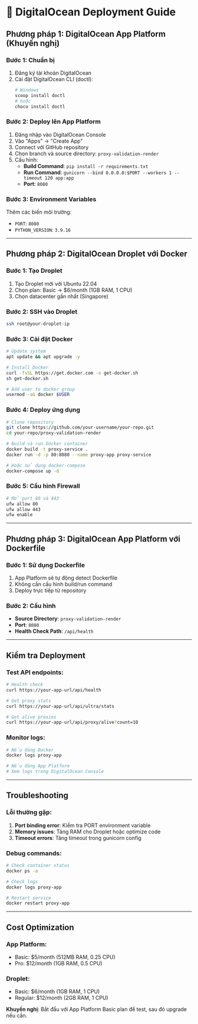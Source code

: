 # 🚀 DigitalOcean Deployment Guide

## Phương pháp 1: DigitalOcean App Platform (Khuyến nghị)

### Bước 1: Chuẩn bị
1. Đăng ký tài khoản DigitalOcean
2. Cài đặt DigitalOcean CLI (doctl):
   ```bash
   # Windows
   scoop install doctl
   # hoặc
   choco install doctl
   ```

### Bước 2: Deploy lên App Platform
1. Đăng nhập vào DigitalOcean Console
2. Vào "Apps" → "Create App"
3. Connect với GitHub repository
4. Chọn branch và source directory: `proxy-validation-render`
5. Cấu hình:
   - **Build Command**: `pip install -r requirements.txt`
   - **Run Command**: `gunicorn --bind 0.0.0.0:$PORT --workers 1 --timeout 120 app:app`
   - **Port**: `8080`

### Bước 3: Environment Variables
Thêm các biến môi trường:
- `PORT`: `8080`
- `PYTHON_VERSION`: `3.9.16`

---

## Phương pháp 2: DigitalOcean Droplet với Docker

### Bước 1: Tạo Droplet
1. Tạo Droplet mới với Ubuntu 22.04
2. Chọn plan: Basic → $6/month (1GB RAM, 1 CPU)
3. Chọn datacenter gần nhất (Singapore)

### Bước 2: SSH vào Droplet
```bash
ssh root@your-droplet-ip
```

### Bước 3: Cài đặt Docker
```bash
# Update system
apt update && apt upgrade -y

# Install Docker
curl -fsSL https://get.docker.com -o get-docker.sh
sh get-docker.sh

# Add user to docker group
usermod -aG docker $USER
```

### Bước 4: Deploy ứng dụng
```bash
# Clone repository
git clone https://github.com/your-username/your-repo.git
cd your-repo/proxy-validation-render

# Build và run Docker container
docker build -t proxy-service .
docker run -d -p 80:8080 --name proxy-app proxy-service

# Hoặc sử dụng docker-compose
docker-compose up -d
```

### Bước 5: Cấu hình Firewall
```bash
# Mở port 80 và 443
ufw allow 80
ufw allow 443
ufw enable
```

---

## Phương pháp 3: DigitalOcean App Platform với Dockerfile

### Bước 1: Sử dụng Dockerfile
1. App Platform sẽ tự động detect Dockerfile
2. Không cần cấu hình build/run command
3. Deploy trực tiếp từ repository

### Bước 2: Cấu hình
- **Source Directory**: `proxy-validation-render`
- **Port**: `8080`
- **Health Check Path**: `/api/health`

---

## Kiểm tra Deployment

### Test API endpoints:
```bash
# Health check
curl https://your-app-url/api/health

# Get proxy stats
curl https://your-app-url/api/ultra/stats

# Get alive proxies
curl https://your-app-url/api/proxy/alive?count=10
```

### Monitor logs:
```bash
# Nếu dùng Docker
docker logs proxy-app

# Nếu dùng App Platform
# Xem logs trong DigitalOcean Console
```

---

## Troubleshooting

### Lỗi thường gặp:
1. **Port binding error**: Kiểm tra PORT environment variable
2. **Memory issues**: Tăng RAM cho Droplet hoặc optimize code
3. **Timeout errors**: Tăng timeout trong gunicorn config

### Debug commands:
```bash
# Check container status
docker ps -a

# Check logs
docker logs proxy-app

# Restart service
docker restart proxy-app
```

---

## Cost Optimization

### App Platform:
- Basic: $5/month (512MB RAM, 0.25 CPU)
- Pro: $12/month (1GB RAM, 0.5 CPU)

### Droplet:
- Basic: $6/month (1GB RAM, 1 CPU)
- Regular: $12/month (2GB RAM, 1 CPU)

**Khuyến nghị**: Bắt đầu với App Platform Basic plan để test, sau đó upgrade nếu cần. 
